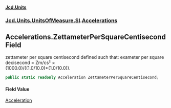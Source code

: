 #### [Jcd.Units](index.md 'index')
### [Jcd.Units.UnitsOfMeasure.SI](Jcd.Units.UnitsOfMeasure.SI.md 'Jcd.Units.UnitsOfMeasure.SI').[Accelerations](Accelerations.md 'Jcd.Units.UnitsOfMeasure.SI.Accelerations')

## Accelerations.ZettameterPerSquareCentisecond Field

zettameter per square centisecond defined such that: exameter per square decisecond = Zm/cs² ×  
(1000.0)/((1.0/10.0)*(1.0/10.0)).

```csharp
public static readonly Acceleration ZettameterPerSquareCentisecond;
```

#### Field Value
[Acceleration](Acceleration.md 'Jcd.Units.UnitTypes.Acceleration')